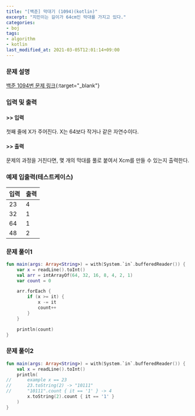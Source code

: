 ```yaml
---
title: "[백준] 막대기 (1094)(kotlin)"
excerpt: "지민이는 길이가 64cm인 막대를 가지고 있다."
categories:
- boj
tags:
- algorithm
- kotlin
last_modified_at: 2021-03-05T12:01:14+09:00
---
```



### 문제 설명
[백준 1094번 문제 링크](https://www.acmicpc.net/problem/1094#description){:target="_blank"}




### 입력 및 출력
#### >> 입력
첫째 줄에 X가 주어진다. X는 64보다 작거나 같은 자연수이다.



#### >> 출력
문제의 과정을 거친다면, 몇 개의 막대를 풀로 붙여서 Xcm를 만들 수 있는지 출력한다.





### 예제 입출력(테스트케이스)


|입력|출력|
|-----|------|
|23|4|
|32|1|
|64|1|
|48|2|




### 문제 풀이1
```kotlin
fun main(args: Array<String>) = with(System.`in`.bufferedReader()) {
    var x = readLine().toInt()
    val arr = intArrayOf(64, 32, 16, 8, 4, 2, 1)
    var count = 0

    arr.forEach {
        if (x >= it) {
            x -= it
            count++
        }
    }

    println(count)
}
```





### 문제 풀이2
```kotlin
fun main(args: Array<String>) = with(System.`in`.bufferedReader()) {
    val x = readLine().toInt()
    println(
//      example x == 23
//      23.toString(2) -> "10111"
//      "10111".count { it == '1' } -> 4
        x.toString(2).count { it == '1' }
    )
}
```